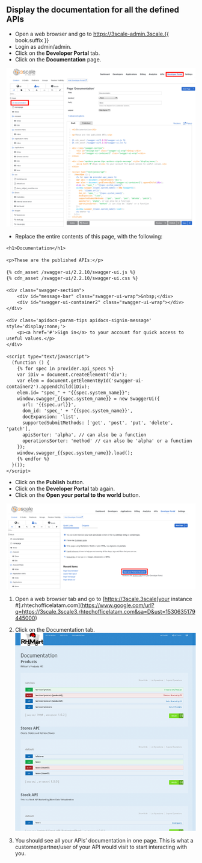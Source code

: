 ## Display the documentation for all the defined APIs

* Open a web browser and go to https://3scale-admin.3scale.{{ book.suffix }}
* Login as admin/admin.
* Click on the **Developer Portal** tab.
* Click on the **Documentation** page.

![](../assets/Selection_415.png)

* Replace the entire contents of this page, with the following:

```
<h1>Documentation</h1>

<p>These are the published APIs:</p>

{% cdn_asset /swagger-ui/2.2.10/swagger-ui.js %}
{% cdn_asset /swagger-ui/2.2.10/swagger-ui.css %}

<div class="swagger-section">
    <div id="message-bar" class="swagger-ui-wrap">&nbsp;</div>
    <div id="swagger-ui-container2" class="swagger-ui-wrap"></div>
</div>

<div class='apidocs-param-tips apidocs-signin-message' style='display:none;'>
    <p><a href='#'>Sign in</a> to your account for quick access to useful values.</p>
</div>

<script type="text/javascript">
  (function () {
	{% for spec in provider.api_specs %}
    var iDiv = document.createElement('div');
    var elem = document.getElementById('swagger-ui-container2').appendChild(iDiv);
    elem.id= "spec_" + "{{spec.system_name}}";
    window.swagger_{{spec.system_name}} = new SwaggerUi({
      url: '{{spec.url}}',
      dom_id: 'spec_' + '{{spec.system_name}}',
      docExpansion: 'list',
      supportedSubmitMethods: ['get', 'post', 'put', 'delete', 'patch'],
      apisSorter: 'alpha', // can also be a function
      operationsSorter: 'method' // can also be 'alpha' or a function
    });
    window.swagger_{{spec.system_name}}.load();
    {% endfor %}
  }());
</script>
```
* Click on the **Publish** button.
* Click on the **Developer Portal** tab again.
* Click on the **Open your portal to the world** button.

![](../assets/Selection_416.png)

1.  Open a web browser tab and go to [https://3scale.3scale[your instance #].rhtechofficelatam.com](https://www.google.com/url?q=https://3scale.3scale3.rhtechofficelatam.com&sa=D&ust=1530635179445000) 
2.  Click on the Documentation tab.![](images/image58.png)

1.  You should see all your APIs’ documentation in one page. This is what a customer/partner/user of your API would visit to start interacting with you.

